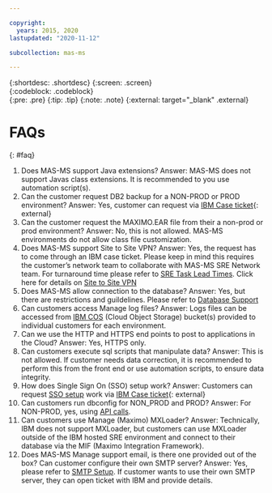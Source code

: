 ```yaml
---

copyright:
  years: 2015, 2020
lastupdated: "2020-11-12"

subcollection: mas-ms

---
```


{:shortdesc: .shortdesc}
{:screen: .screen}  
{:codeblock: .codeblock}  
{:pre: .pre}
{:tip: .tip}
{:note: .note}
{:external: target="_blank" .external}

# FAQs
{: #faq}

1. Does MAS-MS support Java extensions?
    Answer: MAS-MS does not support Javas class extensions. It is recommended to you use automation script(s).
2. Can the customer request DB2 backup for a NON-PROD or PROD environment?
    Answer: Yes, customer can request via [IBM Case ticket](https://www.ibm.com/mysupport){: external}
3. Can the customer request the MAXIMO.EAR file from their a non-prod or prod environment?
    Answer: No, this is not allowed. MAS-MS environments do not allow class file customization.
4. Does MAS-MS support Site to Site VPN?
    Answer: Yes, the request has to come through an IBM case ticket. Please keep in mind this requires the customer’s network team to collaborate with MAS-MS SRE Network team. For turnaround time please refer to [SRE Task Lead Times](/docs/mas-ms?topic=mas-ms-operations#sre-task-lead-times). Click here for details on [Site to Site VPN](/docs/mas-ms?topic=mas-ms-support#site-to-site-vpn)
5. Does MAS-MS allow connection to the database?
    Answer: Yes, but there are restrictions and guildelines. Please refer to [Database Support](/docs/mas-ms?topic=mas-ms-support#database-support)
6. Can customers access Manage log files?
    Answer: Logs files can be accessed from [IBM COS](/docs/mas-ms?topic=mas-ms-support#access-cos-buckets) (Cloud Object Storage) bucket(s) provided to individual customers for each environment.
7. Can we use the HTTP and HTTPS end points to post to applications in the Cloud?
    Answer: Yes, HTTPS only.
8. Can customers execute sql scripts that manipulate data?
    Answer: This is not allowed. If customer needs data correction, it is recommended to perform this from the front end or use automation scripts, to ensure data integrity.
9. How does Single Sign On (SSO) setup work?
    Answer: Customers can request [SSO setup](/docs/mas-ms?topic=mas-ms-support#saml-sso-config) work via [IBM Case ticket](https://www.ibm.com/mysupport){: external}
10. Can customers run dbconfig for NON_PROD and PROD?
    Answer: For NON-PROD, yes, using [API calls](/docs/mas-ms?topic=mas-ms-support#admin-util-api-calls).
11. Can customers use Manage (Maximo) MXLoader?
    Answer: Technically, IBM does not support MXLoader, but customers can use MXLoader outside of the IBM hosted SRE environment and connect to their database via the MIF (Maximo Integration Framework).
12. Does MAS-MS Manage support email, is there one provided out of the box? Can customer configure their own SMTP server?
    Answer: Yes, please refer to [SMTP Setup](/docs/mas-ms?topic=mas-ms-support#smtp-setup). If customer wants to use their own SMTP server, they can open ticket with IBM and provide details.